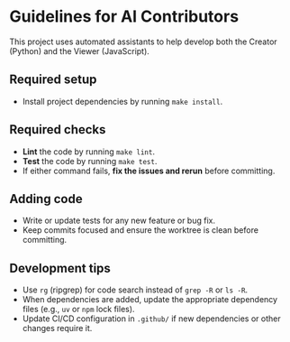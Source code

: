 # Guidelines for AI Contributors

This project uses automated assistants to help develop both the Creator (Python) and the Viewer (JavaScript).

## Required setup
- Install project dependencies by running `make install`.

## Required checks
- **Lint** the code by running `make lint`.
- **Test** the code by running `make test`.
- If either command fails, **fix the issues and rerun** before committing.

## Adding code
- Write or update tests for any new feature or bug fix.
- Keep commits focused and ensure the worktree is clean before committing.

## Development tips
- Use `rg` (ripgrep) for code search instead of `grep -R` or `ls -R`.
- When dependencies are added, update the appropriate dependency files (e.g., `uv` or `npm` lock files).
- Update CI/CD configuration in `.github/` if new dependencies or other changes require it.
